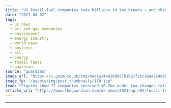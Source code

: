 ```yaml
---
title: "US fossil-fuel companies took billions in tax breaks – and then laid off thousands"
date: "2021-04-02"
tags: 
  - us news
  - oil and gas companies
  - environment
  - energy industry
  - world news
  - business
  - oil
  - energy
  - fossil fuels
  - guardian
source: "guardian"
image_url: "https://i.guim.co.uk/img/media/4a8260997b1b81f2bc26aa2c4d0b94dff7ea1d2f/0_6_3500_2100/master/3500.jpg?width=460&quality=85&auto=format&fit=max&s=87d2e6c3559fc73d76819b925e1f5391"
image_fp: "/assets/img/post_thumbnails/170.jpg"
lead: "Figures show 77 companies received $8.2bn under tax changes related to Covid relief and yet almost every one let workers goFossil-fuel companies have received billions of dollars in tax benefits from the US government as part of coronavirus relief me..."
article_url: "https://www.theguardian.com/us-news/2021/apr/02/fossil-fuel-companies-billions-tax-breaks-workers"
---
```


---
